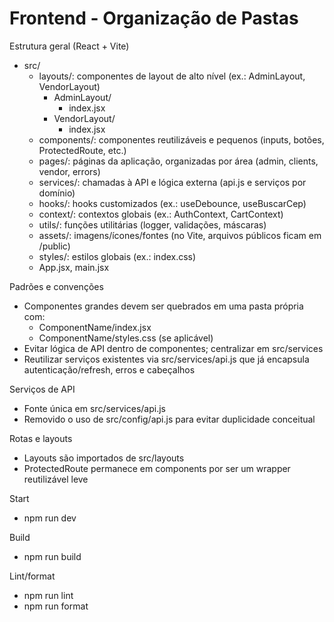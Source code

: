 # Frontend - Organização de Pastas

Estrutura geral (React + Vite)
- src/
  - layouts/: componentes de layout de alto nível (ex.: AdminLayout, VendorLayout)
    - AdminLayout/
      - index.jsx
    - VendorLayout/
      - index.jsx
  - components/: componentes reutilizáveis e pequenos (inputs, botões, ProtectedRoute, etc.)
  - pages/: páginas da aplicação, organizadas por área (admin, clients, vendor, errors)
  - services/: chamadas à API e lógica externa (api.js e serviços por domínio)
  - hooks/: hooks customizados (ex.: useDebounce, useBuscarCep)
  - context/: contextos globais (ex.: AuthContext, CartContext)
  - utils/: funções utilitárias (logger, validações, máscaras)
  - assets/: imagens/ícones/fontes (no Vite, arquivos públicos ficam em /public)
  - styles/: estilos globais (ex.: index.css)
  - App.jsx, main.jsx

Padrões e convenções
- Componentes grandes devem ser quebrados em uma pasta própria com:
  - ComponentName/index.jsx
  - ComponentName/styles.css (se aplicável)
- Evitar lógica de API dentro de componentes; centralizar em src/services
- Reutilizar serviços existentes via src/services/api.js que já encapsula autenticação/refresh, erros e cabeçalhos

Serviços de API
- Fonte única em src/services/api.js
- Removido o uso de src/config/api.js para evitar duplicidade conceitual

Rotas e layouts
- Layouts são importados de src/layouts
- ProtectedRoute permanece em components por ser um wrapper reutilizável leve

Start
- npm run dev

Build
- npm run build

Lint/format
- npm run lint
- npm run format
